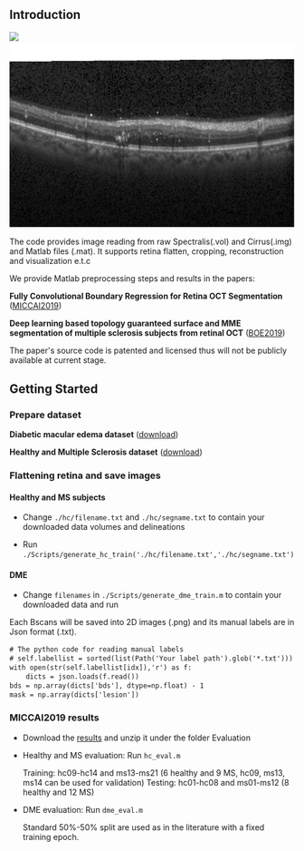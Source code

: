 ## Introduction
<img src='imgs/unflatten.png' width="900px"/>

<img src='imgs/original.png' width="900px"/>

The code provides image reading from raw Spectralis(.vol) and Cirrus(.img) and Matlab files (.mat). It supports 
retina flatten, cropping, reconstruction and visualization e.t.c

We provide Matlab preprocessing steps and results in the papers:

**Fully Convolutional Boundary Regression for Retina OCT Segmentation** ([MICCAI2019](https://link.springer.com/chapter/10.1007/978-3-030-32239-7_14))

**Deep learning based topology guaranteed surface and MME segmentation of multiple sclerosis subjects from retinal OCT** ([BOE2019](https://www.osapublishing.org/boe/abstract.cfm?uri=boe-10-10-5042))

The paper's source code is patented and licensed thus will not be publicly available at current stage.


## Getting Started
### Prepare dataset

**Diabetic macular edema dataset** ([download](http://people.duke.edu/~sf59/Chiu_BOE_2014_dataset.htm))

**Healthy and Multiple Sclerosis dataset** ([download](http://iacl.ece.jhu.edu/index.php/Resources))

### Flattening retina and save images
#### Healthy and MS subjects
- Change  ```./hc/filename.txt```  and ```./hc/segname.txt``` to contain your downloaded data volumes and delineations

- Run ```./Scripts/generate_hc_train('./hc/filename.txt','./hc/segname.txt')```

#### DME

- Change  ```filenames``` in ```./Scripts/generate_dme_train.m``` to contain your downloaded data and run

Each Bscans will be saved into 2D images (.png) and its manual labels are in Json format (.txt).
```
# The python code for reading manual labels
# self.labellist = sorted(list(Path('Your label path').glob('*.txt')))
with open(str(self.labellist[idx]),'r') as f:
    dicts = json.loads(f.read())
bds = np.array(dicts['bds'], dtype=np.float) - 1 
mask = np.array(dicts['lesion'])
```
### MICCAI2019 results
- Download the [results](https://drive.google.com/open?id=10zEf5JJL4-ItropgQ1S9VBX4NFbMyvYa) and unzip it under the folder Evaluation 
- Healthy and MS evaluation: Run ```hc_eval.m```

  Training: hc09-hc14 and ms13-ms21 (6 healthy and 9 MS, hc09, ms13, ms14 can be used for validation) 
  Testing: hc01-hc08 and ms01-ms12 (8 healthy and 12 MS)
 - DME evaluation: Run ```dme_eval.m```
   
   Standard 50%-50% split are used as in the literature with a fixed training epoch.

